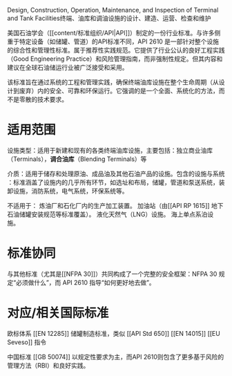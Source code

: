 Design, Construction, Operation, Maintenance, and Inspection of Terminal and Tank Facilities​
终端、油库和调油设施的设计、建造、运营、检查和维护

美国石油学会（[[content/标准组织/API|API]]）制定的一份行业标准。与许多侧重于特定设备（如储罐、管道）的API标准不同，​​API 2610 是一部针对整个设施的综合性和管理性标准​​。属于​推荐性实践规范​​。它提供了行业公认的良好工程实践（Good Engineering Practice）和风险管理指南，而非强制性规定。但其内容和建议在全球石油储运行业被广泛接受和采用。

该标准旨在通过系统的工程和管理实践，确保终端油库设施在整个生命周期（从设计到废弃）内的安全、可靠和环保运行。它强调的是一个​​全面、系统化的方法​​，而不是零散的技术要求。

# 适用范围

设施类型​​：适用于新建和现有的各类​​终端油库设施​​，主要包括：​​独立商业油库​​（Terminals），**调合油库​**​（Blending Terminals）等

介质​​：适用于储存和处理​​原油、成品油及其他石油产品​​的设施。
​​包含的设施与系统​​：标准涵盖了设施内的几乎所有环节，如选址和布局​，储罐，管道和泵送系统，装卸设施，消防系统，电气系统，环保系统等。

不适用于：
炼油厂和石化厂内的生产加工装置。
加油站（由[[API RP 1615]] 地下石油储罐安装规范等标准覆盖）。
液化天然气（LNG）设施。
海上单点系泊设施。


# 标准协同

与其他标准（尤其是[[NFPA 30]]）共同构成了一个完整的安全框架：​​NFPA 30 规定“必须做什么”​​，而 ​​API 2610 指导“如何更好地去做”​​。

# 对应/相关国际标准

欧标体系
[[EN 12285]] 储罐制造标准，类似 [[​API Std 650]] 
[[EN 14015​]] 
[[EU Seveso]] 指令

中国标准
[[GB 50074]] 以​​规定性要求​​为主，而API 2610则包含了更多​​基于风险的管理方法​​（RBI）和​​良好实践​​。


